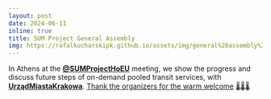 ```yaml
---
layout: post
date: 2024-06-11
inline: true
title: SUM Project General Assembly
img: https://rafalkucharskipk.github.io/assets/img/general%20assembly%20SUM.jpg
---
```


In Athens at the [**@SUMProjectHoEU**](https://x.com/SUMProjectHoEU) meeting, we show the progress and discuss future steps of on-demand pooled transit services, with [**UrządMiastaKrakowa**](https://www.linkedin.com/company/urz%C4%85d-miasta-krakowa/).
[Thank the organizers for the warm welcome](https://rafalkucharskipk.github.io/assets/img/general%20assembly%20SUM.jpg) 🌡️🌡️🌡️
